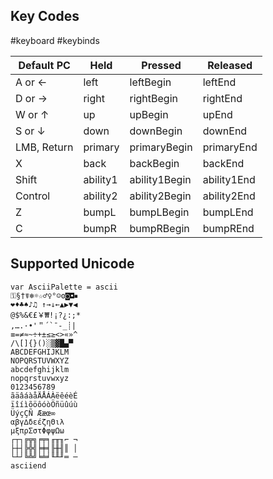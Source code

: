 
## Key Codes
#keyboard #keybinds

| Default PC  | Held <br> | Pressed       | Released    |
| ----------- | --------- | ------------- | ----------- |
| A or ←      | left      | leftBegin     | leftEnd     |
| D or →      | right     | rightBegin    | rightEnd    |
| W or ↑      | up        | upBegin       | upEnd       |
| S or ↓      | down      | downBegin     | downEnd     |
| LMB, Return | primary   | primaryBegin  | primaryEnd  |
| X           | back      | backBegin     | backEnd     |
| Shift       | ability1  | ability1Begin | ability1End |
| Control     | ability2  | ability2Begin | ability2End |
| Z           | bumpL     | bumpLBegin    | bumpLEnd    |
| C           | bumpR     | bumpRBegin    | bumpREnd    |

## Supported Unicode

```
var AsciiPalette = ascii
⚿§†☤❄☼☆♂♀°☺ʘ◙◘⏹
❤♦♣♠♪♫ ↑→↓←▲▶▼◀
@$%&€£￥₩!¡?¿:;*
,….·•'＂´`¯-_┊|
≡=≠≈~÷+±≤≥<>«»^
/\[]{}()░▒▓█▄▀
ABCDEFGHIJKLM
NOPQRSTUVWXYZ
abcdefghijklm
nopqrstuvwxyz 
0123456789
ãäâáàåÄÅÁÀëêéèÉ
ïîíìõöôóòÖñüûúù
ÜýçÇÑ Ææœ∞
αβγ∆δεέζηΘιλ
μξπρΣστΦφψΩω
┌┬┐╔╦╗╒╤╕╓╥╖⌐ ¬ 
├┼┤╠╬╣╞╪╡╟╫╢║ │ 
└┴┘╚╩╝╘╧╛╙╨╜═ ─
asciiend
```